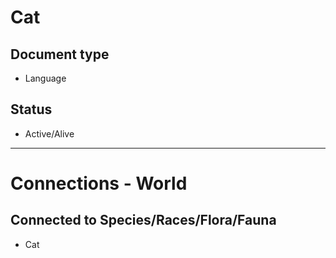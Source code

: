 # Cat

## Document type

 - Language

## Status

 - Active/Alive

---

# Connections - World

## Connected to Species/Races/Flora/Fauna

 - Cat
